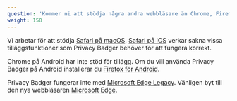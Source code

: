 ```yaml
---
question: 'Kommer ni att stödja några andra webbläsare än Chrome, Firefox, Edge och Opera?'
weight: 150
---
```


Vi arbetar för att stödja [Safari på macOS](https://github.com/EFForg/privacybadger/issues/549#issuecomment-1209648999). [Safari på iOS](https://github.com/EFForg/privacybadger/issues/549#issuecomment-744583479) verkar sakna vissa tilläggsfunktioner som Privacy Badger behöver för att fungera korrekt.

Chrome på Android har inte stöd för tillägg. Om du vill använda Privacy Badger på Android installerar du [Firefox för Android](https://play.google.com/store/apps/details?id=org.mozilla.firefox).

Privacy Badger fungerar inte med [Microsoft Edge Legacy](https://support.microsoft.com/sv-se/microsoft-edge/vad-%C3%A4r-tidigare-microsoft-edge-3e779e55-4c55-08e6-ecc8-2333768c0fb0). Vänligen byt till den nya webbläsaren [Microsoft Edge](https://www.microsoft.com/sv-se/edge).
